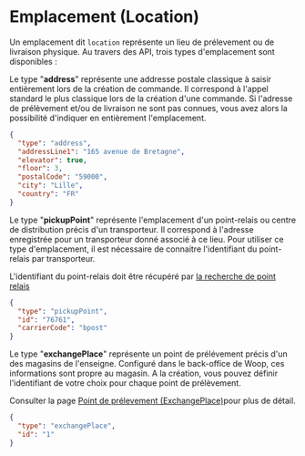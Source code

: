 # Emplacement (Location)

Un emplacement dit `location` représente un lieu de prélevement ou de livraison physique. Au travers des API, trois types d'emplacement sont disponibles :

<!--
type: tab
title: Adresse
-->
Le type "**address**" représente une addresse postale classique à saisir entièrement lors de la création de commande. Il correspond à l'appel standard le plus classique lors de la création d'une commande. Si l'adresse de prélèvement et/ou de livraison ne sont pas connues, vous avez alors la possibilité d'indiquer en entièrement l'emplacement. 
```json
{
  "type": "address",
  "addressLine1": "165 avenue de Bretagne",
  "elevator": true,
  "floor": 3,
  "postalCode": "59000",
  "city": "Lille",
  "country": "FR"
}
```
<!--
type: tab
title: Point relais
-->
Le type "**pickupPoint**" représente l'emplacement d'un point-relais ou centre de distribution précis d'un transporteur. Il correspond à l'adresse enregistrée pour un transporteur donné associé à ce lieu. Pour utiliser ce type d'emplacement, il est nécessaire de connaitre l'identifiant du point-relais par transporteur.

L'identifiant du point-relais doit être récupéré par [la recherche de point relais](https://woop.stoplight.io/docs/retailer/retailer_to_woop.v1.4.0.json/paths/~1pickupPoints/get)
```json
{
  "type": "pickupPoint",
  "id": "76761",
  "carrierCode": "bpost"
}
```

<!--
type: tab
title: Point de prélèvement
-->
Le type "**exchangePlace**" représente un point de prélévement précis d'un des magasins de l'enseigne. Configuré dans le back-office de Woop, ces informations sont propre au magasin. A la création, vous pouvez définir l'identifiant de votre choix pour chaque point de prélèvement. 

Consulter la page [Point de prélevement (ExchangePlace)](docs/Modèles/ExchangePlace.md)pour plus de détail.
```json
{
  "type": "exchangePlace",
  "id": "1"
}
````
<!-- type: tab-end -->


